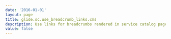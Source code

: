 ```yaml
---
date: '2016-01-01'
layout: page
title: glide.sc.use_breadcrumb_links.cms
description: Use links for breadcrumbs rendered in service catalog pages accessed via a CMS site
value: false
---
```

